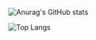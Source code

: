 
![Anurag's GitHub stats](https://readme-stats.clckblog.space/api?username=rois2coeurs&theme=github_dark)

![Top Langs](https://readme-stats.clckblog.space/api/top-langs/?username=rois2coeurs&theme=github_dark)

<!--
**rois2coeurs/rois2coeurs** is a ✨ _special_ ✨ repository because its `README.md` (this file) appears on your GitHub profile.

Here are some ideas to get you started:

- 🔭 I’m currently working on ...
- 🌱 I’m currently learning ...
- 👯 I’m looking to collaborate on ...
- 🤔 I’m looking for help with ...
- 💬 Ask me about ...
- 📫 How to reach me: ...
- 😄 Pronouns: ...
- ⚡ Fun fact: ...
-->
